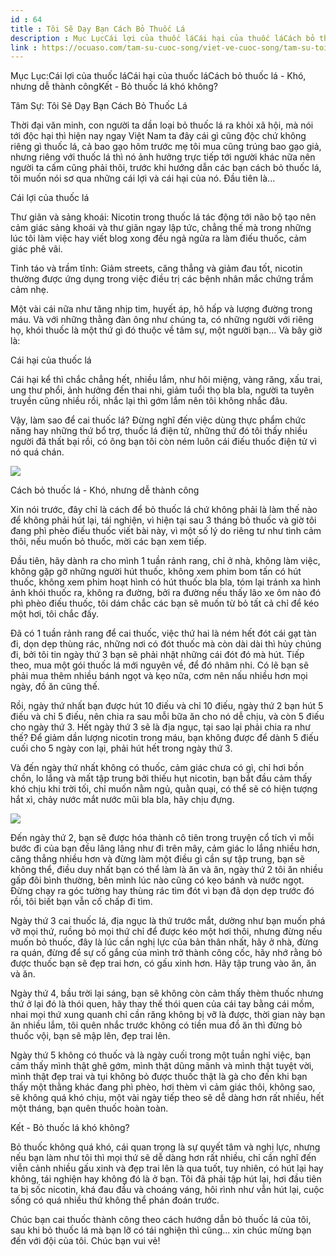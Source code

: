 ```yaml
---
id : 64
title : Tôi Sẽ Dạy Bạn Cách Bỏ Thuốc Lá
description : Mục LụcCái lợi của thuốc láCái hại của thuốc láCách bỏ thuốc lá - Khó, nhưng dễ thành côngKết - Bỏ thuốc lá khó không?
link : https://ocuaso.com/tam-su-cuoc-song/viet-ve-cuoc-song/tam-su-toi-se-day-ban-cach-bo-thuoc-la.html
---
```


Mục Lục:Cái lợi của thuốc láCái hại của thuốc láCách bỏ thuốc lá - Khó,
nhưng dễ thành côngKết - Bỏ thuốc lá khó không?

Tâm Sự: Tôi Sẽ Dạy Bạn Cách Bỏ Thuốc Lá

Thời đại văn minh, con người ta dần loại bỏ thuốc lá ra khỏi xã hội, mà
nói tới độc hại thì hiện nay ngay Việt Nam ta đây cái gì cũng độc chứ không
riêng gì thuốc lá, cả bao gạo hôm trước mẹ tôi mua cũng trúng bao gạo giả,
nhưng riêng với thuốc lá thì nó ảnh hưởng trực tiếp tới người khác nữa nên
người ta cấm cũng phải thôi, trước khi hướng dẫn các bạn cách bỏ thuốc lá,
tôi muốn nói sơ qua những cái lợi và cái hại của nó. Đầu tiên là...

Cái lợi của thuốc lá

Thư giãn và sảng khoái: Nicotin trong thuốc lá tác động tới não bộ tạo nên
cảm giác sảng khoái và thư giãn ngay lập tức, chẳng thế mà trong những lúc
tôi làm việc hay viết blog xong đều ngả ngửa ra làm điếu thuốc, cảm giác
phê vãi.

Tỉnh táo và trầm tĩnh: Giảm streets, căng thẳng và giảm đau tốt, nicotin
thường được ứng dụng trong việc điều trị các bệnh nhân mắc chứng trầm cảm
nhẹ.

Một vài cái nữa như tăng nhịp tim, huyết áp, hô hấp và lượng đường trong
máu. Và với những thằng đàn ông như chúng ta, có những người với riêng họ,
khói thuốc là một thứ gì đó thuộc về tâm sự, một người bạn... Và bây giờ
là:

Cái hại của thuốc lá

Cái hại kể thì chắc chẳng hết, nhiều lắm, như hôi miệng, vàng răng, xấu
trai, ung thư phổi, ảnh hưởng đến thai nhi, giảm tuổi thọ bla bla, người
ta tuyên truyền cũng nhiều rồi, nhắc lại thì gớm lắm nên tôi không nhắc
đâu.

Vậy, làm sao để cai thuốc lá? Đừng nghĩ đến việc dùng thực phẩm chức năng
hay những thứ bổ trợ, thuốc lá điện tử, những thứ đó tôi thấy nhiều người
đã thất bại rồi, có ông bạn tôi còn ném luôn cái điếu thuốc điện tử vì nó
quá chán.

![](https://ocuaso.com/wp-content/uploads/2016/02/tam-su-toi-se-day-ban-cach-bo-thuoc-la-1.jpg)

Cách bỏ thuốc lá - Khó, nhưng dễ thành công

Xin nói trước, đây chỉ là cách để bỏ thuốc lá chứ không phải là làm thế
nào để không phải hút lại, tái nghiện, vì hiện tại sau 3 tháng bỏ thuốc
và giờ tôi đang phì phèo điếu thuốc viết bài này, vì một số lý do riêng
tư như tình cảm thôi, nếu muốn bỏ thuốc, mời các bạn xem tiếp.

Đầu tiên, hãy dành ra cho mình 1 tuần rảnh rang, chỉ ở nhà, không làm việc,
không gặp gỡ những người hút thuốc, không xem phim bom tấn có hút thuốc,
không xem phim hoạt hình có hút thuốc bla bla, tóm lại tránh xa hình ảnh
khói thuốc ra, không ra đường, bởi ra đường nếu thấy lão xe ôm nào đó phì
phèo điếu thuốc, tôi dám chắc các bạn sẽ muốn từ bỏ tất cả chỉ để kéo một
hơi, tôi chắc đấy.

Đã có 1 tuần rảnh rang để cai thuốc, việc thứ hai là ném hết đót cái gạt
tàn đi, dọn dẹp thùng rác, những nơi có đót thuốc mà còn dài dài thì hủy
chúng đi, bởi tôi tin ngày thứ 3 bạn sẽ phải nhặt những cái đót đó mà hút.
Tiếp theo, mua một gói thuốc lá mới nguyên về, để đó nhâm nhi. Có lẽ bạn
sẽ phải mua thêm nhiều bánh ngọt và kẹo nữa, cơm nên nấu nhiều hơn mọi ngày,
đồ ăn cũng thế.

Rồi, ngày thứ nhất bạn được hút 10 điếu và chỉ 10 điếu, ngày thứ 2 bạn hút
5 điếu và chỉ 5 điếu, nên chia ra sau mỗi bữa ăn cho nó dễ chịu, và còn
5 điếu cho ngày thứ 3. Hết ngày thứ 3 sẽ là địa ngục, tại sao lại phải chia
ra như thế? Để giảm dần lượng nicotin trong máu, bạn không được để dành
5 điếu cuối cho 5 ngày con lại, phải hút hết trong ngày thứ 3.

Và đến ngày thứ nhất không có thuốc, cảm giác chưa có gì, chỉ hơi bồn chồn,
lo lắng và mất tập trung bởi thiếu hụt nicotin, bạn bắt đầu cảm thấy khó
chịu khi trời tối, chỉ muốn nằm ngủ, quằn quại, có thể sẽ có hiện tượng
hắt xì, chảy nước mắt nước mũi bla bla, hãy chịu đựng.

![](https://ocuaso.com/wp-content/uploads/2016/02/tam-su-toi-se-day-ban-cach-bo-thuoc-la-2.jpg)

Đến ngày thứ 2, bạn sẽ được hóa thành cô tiên trong truyện cổ tích vì mỗi
bước đi của bạn đều lâng lâng như đi trên mây, cảm giác lo lắng nhiều hơn,
căng thẳng nhiều hơn và đừng làm một điều gì cần sự tập trung, bạn sẽ không
thể, điều duy nhất bạn có thể làm là ăn và ăn, ngày thứ 2 tôi ăn nhiều gấp
đôi bình thường, bên mình lúc nào cũng có kẹo bánh và nước ngọt. Đừng chạy
ra góc tường hay thùng rác tìm đót vì bạn đã dọn dẹp trước đó rồi, tôi biết
bạn vẫn cố chấp đi tìm.

Ngày thứ 3 cai thuốc lá, địa ngục là thứ trước mắt, dường như bạn muốn phá
vỡ mọi thứ, ruồng bỏ mọi thứ chỉ để được kéo một hơi thôi, nhưng đừng nếu
muốn bỏ thuốc, đây là lúc cần nghị lực của bản thân nhất, hãy ở nhà, đừng
ra quán, đừng để sự cố gắng của mình trở thành công cốc, hãy nhớ rằng bỏ
được thuốc bạn sẽ đẹp trai hơn, có gấu xinh hơn. Hãy tập trung vào ăn, ăn
và ăn.

Ngày thứ 4, bầu trời lại sáng, bạn sẽ không còn cảm thấy thèm thuốc nhưng
thứ ở lại đó là thói quen, hãy thay thế thói quen của cái tay bằng cái mồm,
nhai mọi thứ xung quanh chỉ cần răng không bị vỡ là được, thời gian này
bạn ăn nhiều lắm, tôi quên nhắc trước không có tiền mua đồ ăn thì đừng bỏ
thuốc vội, bạn sẽ mập lên, đẹp trai lên.

Ngày thứ 5 không có thuốc và là ngày cuối trong một tuần nghỉ việc, bạn
cảm thấy mình thật ghê gớm, mình thật dũng mãnh và mình thật tuyệt vời,
mình thật đẹp trai và tụi không bỏ được thuốc thật là gà cho đến khi bạn
thấy một thằng khác đang phì phèo, hơi thèm vì cảm giác thôi, không sao,
sẽ không quá khó chịu, một vài ngày tiếp theo sẽ dễ dàng hơn rất nhiều,
hết một tháng, bạn quên thuốc hoàn toàn.

Kết - Bỏ thuốc lá khó không?

Bỏ thuốc không quá khó, cái quan trọng là sự quyết tâm và nghị lực, nhưng
nếu bạn làm như tôi thì mọi thứ sẽ dễ dàng hơn rất nhiều, chỉ cần nghĩ đến
viễn cảnh nhiều gấu xinh và đẹp trai lên là qua tuốt, tuy nhiên, có hút
lại hay không, tái nghiện hay không đó là ở bạn. Tôi đã phải tập hút lại,
hơi đầu tiên ta bị sốc nicotin, khá đau đầu và choáng váng, hôi rình như
vẫn hút lại, cuộc sống có quá nhiều thứ không thể phán đoán trước.

Chúc bạn cai thuốc thành công theo cách hướng dẫn bỏ thuốc lá của tôi, sau
khi bỏ thuốc lá mà bạn lỡ có tái nghiện thì cũng... xin chúc mừng bạn đến
với đội của tôi. Chúc bạn vui vẻ!